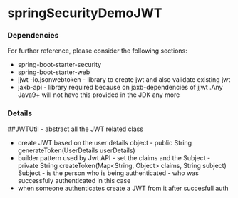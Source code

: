 # springSecurityDemoJWT

### Dependencies
For further reference, please consider the following sections:

* spring-boot-starter-security
* spring-boot-starter-web
* jjwt -io.jsonwebtoken - library to create jwt and also validate existing jwt
* jaxb-api - library required because on jaxb-dependencies of jjwt .Any Java9+ will not have this provided in the JDK any more


### Details

##JWTUtil - abstract all the JWT related class
- create JWT based on the user details object -  public String generateToken(UserDetails userDetails)
- builder pattern used by Jwt API - set the claims and the Subject - private String createToken(Map<String, Object> claims, String subject) 
    Subject - is the person who is being authenticated - who was successfuly authenticated in this case
- when someone authenticates create a JWT from it after succesfull auth    
   